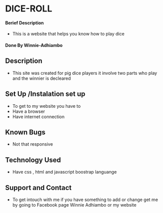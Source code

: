 # DICE-ROLL

#### Berief Description 
* This is a website that helps you know how to play dice

#### Done By Winnie-Adhiambo

## Description
* This site was created for pig dice players it involve two parts who play and the winnier is decleared

## Set Up /Instalation set up

* To get to my website you have to
* Have a browser
* Have internet connection

## Known Bugs

* Not that responsive


## Technology Used

* Have css , html and javascript boostrap languange


## Support and Contact

* To get intouch with me if you have something to add or change get me by going to Facebook page Winnie Adhiambo or my website








